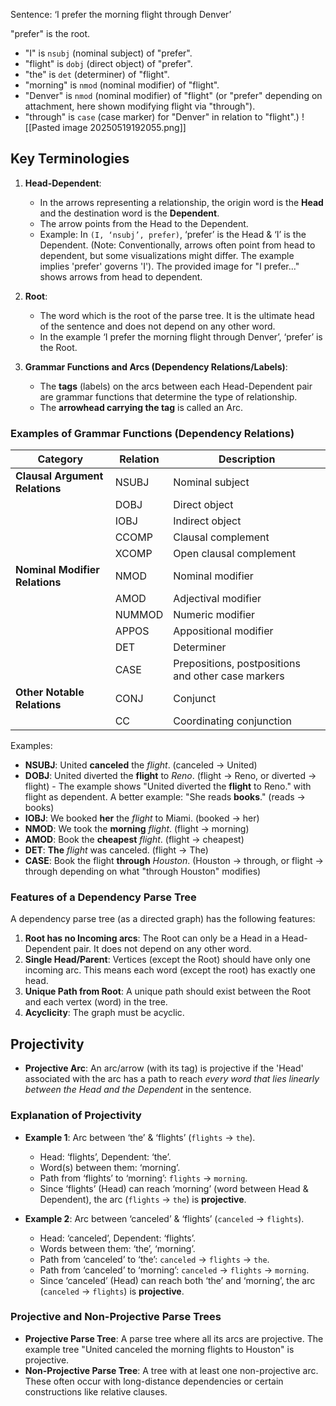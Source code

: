 Sentence: ‘I prefer the morning flight through Denver’

"prefer" is the root.
- "I" is `nsubj` (nominal subject) of "prefer".
- "flight" is `dobj` (direct object) of "prefer".
- "the" is `det` (determiner) of "flight".
- "morning" is `nmod` (nominal modifier) of "flight".
- "Denver" is `nmod` (nominal modifier) of "flight" (or "prefer" depending on attachment, here shown modifying flight via "through").
- "through" is `case` (case marker) for "Denver" in relation to "flight".)
![[Pasted image 20250519192055.png]]
## Key Terminologies

1.  **Head-Dependent**:
    *   In the arrows representing a relationship, the origin word is the **Head** and the destination word is the **Dependent**.
    *   The arrow points from the Head to the Dependent.
    *   Example: In `(I, ‘nsubj’, prefer)`, ‘prefer’ is the Head & ‘I’ is the Dependent. (Note: Conventionally, arrows often point from head to dependent, but some visualizations might differ. The example implies 'prefer' governs 'I'). The provided image for "I prefer..." shows arrows from head to dependent.

2.  **Root**:
    *   The word which is the root of the parse tree. It is the ultimate head of the sentence and does not depend on any other word.
    *   In the example ‘I prefer the morning flight through Denver’, ‘prefer’ is the Root.

3.  **Grammar Functions and Arcs (Dependency Relations/Labels)**:
    *   The **tags** (labels) on the arcs between each Head-Dependent pair are grammar functions that determine the type of relationship.
    *   The **arrowhead carrying the tag** is called an Arc.
### Examples of Grammar Functions (Dependency Relations)

| Category                       | Relation | Description                                        |
| ------------------------------ | -------- | -------------------------------------------------- |
| **Clausal Argument Relations** | NSUBJ    | Nominal subject                                    |
|                                | DOBJ     | Direct object                                      |
|                                | IOBJ     | Indirect object                                    |
|                                | CCOMP    | Clausal complement                                 |
|                                | XCOMP    | Open clausal complement                            |
| **Nominal Modifier Relations** | NMOD     | Nominal modifier                                   |
|                                | AMOD     | Adjectival modifier                                |
|                                | NUMMOD   | Numeric modifier                                   |
|                                | APPOS    | Appositional modifier                              |
|                                | DET      | Determiner                                         |
|                                | CASE     | Prepositions, postpositions and other case markers |
| **Other Notable Relations**    | CONJ     | Conjunct                                           |
|                                | CC       | Coordinating conjunction                           |

Examples:
*   **NSUBJ**: United **canceled** the *flight*. (canceled -> United)
*   **DOBJ**: United diverted the **flight** to *Reno*. (flight -> Reno, or diverted -> flight) - The example shows "United diverted the **flight** to Reno." with flight as dependent. A better example: "She reads **books**." (reads -> books)
*   **IOBJ**: We booked **her** the *flight* to Miami. (booked -> her)
*   **NMOD**: We took the **morning** *flight*. (flight -> morning)
*   **AMOD**: Book the **cheapest** *flight*. (flight -> cheapest)
*   **DET**: **The** *flight* was canceled. (flight -> The)
*   **CASE**: Book the flight **through** *Houston*. (Houston -> through, or flight -> through depending on what "through Houston" modifies)

### Features of a Dependency Parse Tree

A dependency parse tree (as a directed graph) has the following features:
1.  **Root has no Incoming arcs**: The Root can only be a Head in a Head-Dependent pair. It does not depend on any other word.
2.  **Single Head/Parent**: Vertices (except the Root) should have only one incoming arc. This means each word (except the root) has exactly one head.
3.  **Unique Path from Root**: A unique path should exist between the Root and each vertex (word) in the tree.
4.  **Acyclicity**: The graph must be acyclic.

## Projectivity

*   **Projective Arc**: An arc/arrow (with its tag) is projective if the 'Head' associated with the arc has a path to reach *every word that lies linearly between the Head and the Dependent* in the sentence.
### Explanation of Projectivity

*   **Example 1**: Arc between ‘the’ & ‘flights’ (`flights` -> `the`).
    *   Head: ‘flights’, Dependent: ‘the’.
    *   Word(s) between them: ‘morning’.
    *   Path from ‘flights’ to ‘morning’: `flights` -> `morning`.
    *   Since ‘flights’ (Head) can reach ‘morning’ (word between Head & Dependent), the arc (`flights` -> `the`) is **projective**.

*   **Example 2**: Arc between ‘canceled’ & ‘flights’ (`canceled` -> `flights`).
    *   Head: ‘canceled’, Dependent: ‘flights’.
    *   Words between them: ‘the’, ‘morning’.
    *   Path from ‘canceled’ to ‘the’: `canceled` -> `flights` -> `the`.
    *   Path from ‘canceled’ to ‘morning’: `canceled` -> `flights` -> `morning`.
    *   Since ‘canceled’ (Head) can reach both ‘the’ and ‘morning’, the arc (`canceled` -> `flights`) is **projective**.

### Projective and Non-Projective Parse Trees

*   **Projective Parse Tree**: A parse tree where all its arcs are projective. The example tree "United canceled the morning flights to Houston" is projective.
*   **Non-Projective Parse Tree**: A tree with at least one non-projective arc. These often occur with long-distance dependencies or certain constructions like relative clauses.
